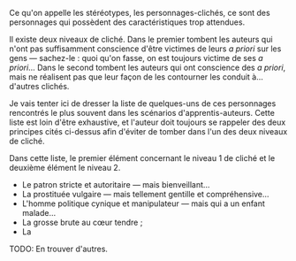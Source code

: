 <!-- Page: #450 Le stéréotype -->

Ce qu'on appelle les stéréotypes, les personnages-clichés, ce sont des personnages qui possèdent des caractéristiques trop attendues. 

Il existe deux niveaux de cliché. Dans le premier tombent les auteurs qui n'ont pas suffisamment conscience d'être victimes de leurs *a priori* sur les gens — sachez-le : quoi qu'on fasse, on est toujours victime de ses *a priori*… Dans le second tombent les auteurs qui ont conscience des *a priori*, mais ne réalisent pas que leur façon de les contourner les conduit à… d'autres clichés.

Je vais tenter ici de dresser la liste de quelques-uns de ces personnages rencontrés le plus souvent dans les scénarios d'apprentis-auteurs. Cette liste est loin d'être exhaustive, et l'auteur doit toujours se rappeler des deux principes cités ci-dessus afin d'éviter de tomber dans l'un des deux niveaux de cliché.

Dans cette liste, le premier élément concernant le niveau 1 de cliché et le deuxième élément le niveau 2.

* Le patron stricte et autoritaire — mais bienveillant…
* La prostituée vulgaire — mais tellement gentille et compréhensive…
* L'homme politique cynique et manipulateur — mais qui a un enfant malade…
* La grosse brute au cœur tendre&nbsp;;
* La 

<adminonly>
  TODO: En trouver d'autres.
</adminonly>